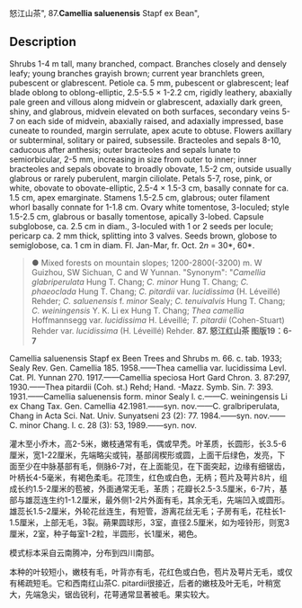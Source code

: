 怒江山茶",
87.**Camellia saluenensis** Stapf ex Bean",

## Description
Shrubs 1-4 m tall, many branched, compact. Branches closely and densely leafy; young branches grayish brown; current year branchlets green, pubescent or glabrescent. Petiole ca. 5 mm, pubescent or glabrescent; leaf blade oblong to oblong-elliptic, 2.5-5.5 × 1-2.2 cm, rigidly leathery, abaxially pale green and villous along midvein or glabrescent, adaxially dark green, shiny, and glabrous, midvein elevated on both surfaces, secondary veins 5-7 on each side of midvein, abaxially raised, and adaxially impressed, base cuneate to rounded, margin serrulate, apex acute to obtuse. Flowers axillary or subterminal, solitary or paired, subsessile. Bracteoles and sepals 8-10, caducous after anthesis; outer bracteoles and sepals lunate to semiorbicular, 2-5 mm, increasing in size from outer to inner; inner bracteoles and sepals obovate to broadly obovate, 1.5-2 cm, outside usually glabrous or rarely puberulent, margin ciliolate. Petals 5-7, rose, pink, or white, obovate to obovate-elliptic, 2.5-4 × 1.5-3 cm, basally connate for ca. 1.5 cm, apex emarginate. Stamens 1.5-2.5 cm, glabrous; outer filament whorl basally connate for 1-1.8 cm. Ovary white tomentose, 3-loculed; style 1.5-2.5 cm, glabrous or basally tomentose, apically 3-lobed. Capsule subglobose, ca. 2.5 cm in diam., 3-loculed with 1 or 2 seeds per locule; pericarp ca. 2 mm thick, splitting into 3 valves. Seeds brown, globose to semiglobose, ca. 1 cm in diam. Fl. Jan-Mar, fr. Oct. 2*n* = 30*, 60*.

> ●  Mixed forests on mountain slopes; 1200-2800(-3200) m. W Guizhou, SW Sichuan, C and W Yunnan.
  "Synonym": "*Camellia glabriperulata* Hung T. Chang; *C. minor* Hung T. Chang; *C. phaeoclada* Hung T. Chang; *C. pitardii* var. *lucidissima* (H. Léveillé) Rehder; *C. saluenensis* f. *minor* Sealy; *C. tenuivalvis* Hung T. Chang; *C. weiningensis* Y. K. Li ex Hung T. Chang; *Thea camellia* Hoffmannsegg var. *lucidissima* H. Léveillé; *T. pitardii* (Cohen-Stuart) Rehder var. *lucidissima* (H. Léveillé) Rehder.
**87. 怒江红山茶 图版19：6-7**

Camellia saluenensis Stapf ex Been Trees and Shrubs m. 66. c. tab. 1933; Sealy Rev. Gen. Camellia 185. 1958.——Thea camellia var. lucidissima Levl. Cat. Pl. Yunnan 270. 1917.——Camellia speciosa Hort Gard Chron. 3. 87:297, 1930.——Thea pitardii (Coh. st.) Rehd; Hand. -Mazz. Symb. Sin. 7: 393. 1931.——Camellia saluenensis form. minor Sealy l. c.——C. weiningensis Li ex Chang Tax. Gen. Camellia 42.1981.——syn. nov.——C. gralbriperulata, Chang in Acta Sci. Nat. Univ. Sunyatseni 23 (2): 77. 1984.——syn. nov.——C. minor Chang. l. c. 28 (3): 53, 1989.——syn. nov.

灌木至小乔木，高2-5米，嫩枝通常有毛，偶或早秃。叶革质，长圆形，长3.5-6厘米，宽1-22厘米，先端略尖或钝，基部阔楔形或圆，上面干后绿色，发亮，下面至少在中脉基部有毛，侧脉6-7对，在上面能见，在下面突起，边缘有细锯齿，叶柄长4-5毫米，有褐色柔毛。花顶生，红色或白色，无柄；苞片及萼片8片，组成长约1.5-2厘米的苞被，外面通常无毛，革质；花瓣长2.5-3.5厘米，6-7片，基部与雄蕊连生约1-1.2厘米，最外侧1-2片外面有毛，其余无毛，先端凹入或圆形。雄蕊长1.5-2厘米，外轮花丝连生，有短管，游离花丝无毛；子房有毛，花柱长1-1.5厘米，上部无毛，3裂。蒴果圆球形，3室，直径2.5厘米，如为哑铃形，则宽3厘米，2室，种子每室1-2粒，半圆形，长1厘米，褐色。

模式标本采自云南腾冲，分布到四川南部。

本种的叶较短小，嫩枝有毛，叶背亦有毛，花红色或白色，苞片及萼片无毛，或仅有稀疏短毛。它和西南红山茶C. pitardii很接近，后者的嫩枝及叶无毛，叶稍宽大，先端急尖，锯齿锐利，花萼通常显著被毛。果实较大。
